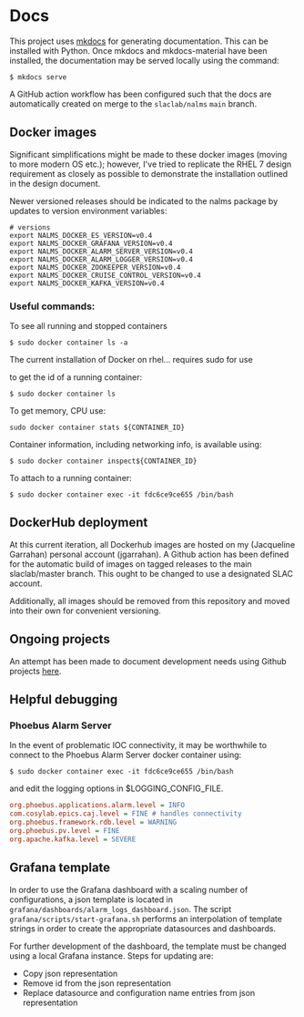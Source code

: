 # Docs

This project uses [mkdocs](https://www.mkdocs.org/) for generating documentation. This can be installed with Python. Once mkdocs and mkdocs-material have been installed, the documentation may be served locally using the command:

```
$ mkdocs serve
```

A GitHub action workflow has been configured such that the docs are automatically created on merge to the `slaclab/nalms` `main` branch.

## Docker images
Significant simplifications might be made to these docker images (moving to more modern OS etc.); however, I've tried to replicate the RHEL 7 design requirement as closely as possible to demonstrate the installation outlined in the design document. 

Newer versioned releases should be indicated to the nalms package by updates to version environment variables:

```
# versions
export NALMS_DOCKER_ES_VERSION=v0.4
export NALMS_DOCKER_GRAFANA_VERSION=v0.4
export NALMS_DOCKER_ALARM_SERVER_VERSION=v0.4
export NALMS_DOCKER_ALARM_LOGGER_VERSION=v0.4
export NALMS_DOCKER_ZOOKEEPER_VERSION=v0.4
export NALMS_DOCKER_CRUISE_CONTROL_VERSION=v0.4
export NALMS_DOCKER_KAFKA_VERSION=v0.4
```


### Useful commands:
To see all running and stopped containers

```
$ sudo docker container ls -a
```

The current installation of Docker on rhel... requires sudo for use


to get the id of a running container:

```
$ sudo docker container ls
```

To get memory, CPU use:

```
sudo docker container stats ${CONTAINER_ID}
```

Container information, including networking info,  is available using:
```
$ sudo docker container inspect${CONTAINER_ID}
```

To attach to a running container:
```
$ sudo docker container exec -it fdc6ce9ce655 /bin/bash
```

## DockerHub deployment

At this current iteration, all Dockerhub images are hosted on my (Jacqueline Garrahan) personal account (jgarrahan). A Github action has been defined for the automatic build of images on tagged releases to the main slaclab/master branch. This ought to be changed to use a designated SLAC account.

Additionally, all images should be removed from this repository and moved into their own for convenient versioning.

## Ongoing projects

An attempt has been made to document development needs using Github projects [here](https://github.com/slaclab/nalms/projects).

## Helpful debugging

### Phoebus Alarm Server

In the event of problematic IOC connectivity, it may be worthwhile to connect to the Phoebus Alarm Server docker container using:

```
$ sudo docker container exec -it fdc6ce9ce655 /bin/bash
```

and edit the logging options in $LOGGING_CONFIG_FILE. 

```ini
org.phoebus.applications.alarm.level = INFO
com.cosylab.epics.caj.level = FINE # handles connectivity
org.phoebus.framework.rdb.level = WARNING
org.phoebus.pv.level = FINE
org.apache.kafka.level = SEVERE
```


## Grafana template
In order to use the Grafana dashboard with a scaling number of configurations, a json template is located in `grafana/dashboards/alarm_logs_dashboard.json`. The script `grafana/scripts/start-grafana.sh` performs an interpolation of template strings in order to create the appropriate datasources and dashboards.

For further development of the dashboard, the template must be changed using a local Grafana instance. Steps for updating are:
* Copy json representation
* Remove id from the json representation
* Replace datasource and configuration name entries from json representation